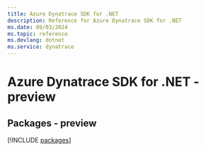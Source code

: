 ```yaml
---
title: Azure Dynatrace SDK for .NET
description: Reference for Azure Dynatrace SDK for .NET
ms.date: 09/03/2024
ms.topic: reference
ms.devlang: dotnet
ms.service: dynatrace
---
```

# Azure Dynatrace SDK for .NET - preview
## Packages - preview
[!INCLUDE [packages](dynatrace-index.md)]